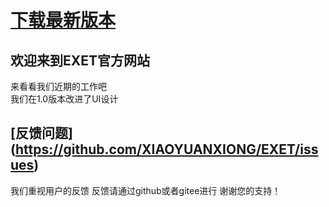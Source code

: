 # [下载最新版本](https://github.com/XIAOYUANXIONG/EXET/releases/download/1.0/EXET.exe)
## 欢迎来到EXET官方网站
   来看看我们近期的工作吧    
   我们在1.0版本改进了UI设计
## [反馈问题] (https://github.com/XIAOYUANXIONG/EXET/issues)
   我们重视用户的反馈
   反馈请通过github或者gitee进行
   谢谢您的支持！
   
   

